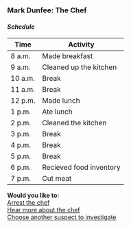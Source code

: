 ### Mark Dunfee: The Chef
 
####  _Schedule_
|Time   |Activity|
|-------|-------------------------|
|8 a.m. |Made breakfast|
|9 a.m. |Cleaned up the kitchen|
|10 a.m.|Break|
|11 a.m.|Break|
|12 p.m.|Made lunch|
|1 p.m. |Ate lunch|
|2 p.m. |Cleaned the kitchen|
|3 p.m. |Break|
|4 p.m. |Break|
|5 p.m. |Break|
|6 p.m. |Recieved food inventory|
|7 p.m. |Cut meat|

**Would you like to:**  
[Arrest the chef](../suspect-arrests/arrest-the-chef.md)  
[Hear more about the chef](about-chef.md)  
[Choose another suspect to investigate](../intro.md)